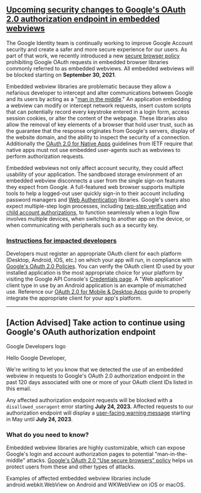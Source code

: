 
## [Upcoming security changes to Google's OAuth 2.0 authorization endpoint in embedded webviews](https://developers.googleblog.com/2021/06/upcoming-security-changes-to-googles-oauth-2.0-authorization-endpoint.html)

The Google Identity team is continually working to improve Google Account security and create a safer and more secure experience for our users. As part of that work, we recently introduced a new [secure browser policy](https://developers.google.com/identity/protocols/oauth2/policies#browsers) prohibiting Google OAuth requests in embedded browser libraries commonly referred to as embedded webviews. All embedded webviews will be blocked starting on **September 30, 2021**.

Embedded webview libraries are problematic because they allow a nefarious developer to intercept and alter communications between Google and its users by acting as a "[man in the middle](https://wikipedia.org/wiki/Man-in-the-middle_attack)." An application embedding a webview can modify or intercept network requests, insert custom scripts that can potentially record every keystroke entered in a login form, access session cookies, or alter the content of the webpage. These libraries also allow the removal of key elements of a browser that hold user trust, such as the guarantee that the response originates from Google's servers, display of the website domain, and the ability to inspect the security of a connection. Additionally the [OAuth 2.0 for Native Apps](https://datatracker.ietf.org/doc/html/rfc8252#section-8.12) guidelines from IETF require that native apps must not use embedded user-agents such as webviews to perform authorization requests.

Embedded webviews not only affect account security, they could affect usability of your application. The sandboxed storage environment of an embedded webview disconnects a user from the single sign-on features they expect from Google. A full-featured web browser supports multiple tools to help a logged-out user quickly sign-in to their account including password managers and [Web Authentication](https://developer.mozilla.org/en-US/docs/Web/API/Web_Authentication_API) libraries. Google's users also expect multiple-step login processes, including [two-step verification](https://www.google.com/landing/2step/) and [child account authorizations](https://support.google.com/families/answer/9204736), to function seamlessly when a login flow involves multiple devices, when switching to another app on the device, or when communicating with peripherals such as a security key.

### [Instructions for impacted developers](https://developers.googleblog.com/2021/06/upcoming-security-changes-to-googles-oauth-2.0-authorization-endpoint.html#instructions)

Developers must register an appropriate OAuth client for each platform (Desktop, Android, iOS, etc.) on which your app will run, in compliance with [Google's OAuth 2.0 Policies](https://developers.google.com/identity/protocols/oauth2/policies#register). You can verify the OAuth client ID used by your installed application is the most appropriate choice for your platform by visiting the Google API Console's [Credentials page](https://console.developers.google.com/apis/credentials). A "Web application" client type in use by an Android application is an example of mismatched use. Reference our [OAuth 2.0 for Mobile & Desktop Apps](https://developers.google.com/identity/protocols/oauth2/native-app) guide to properly integrate the appropriate client for your app's platform.

---

## [Action Advised] Take action to continue using Google's OAuth authorization endpoint

Google Developers logo

Hello Google Developer,

We're writing to let you know that we detected the use of an embedded webview in requests to Google's OAuth 2.0 authorization endpoint in the past 120 days associated with one or more of your OAuth client IDs listed in this email.

Any affected authorization endpoint requests will be blocked with a `disallowed_useragent` error starting **July 24, 2023.** Affected requests to our authorization endpoint will display a [user-facing warning message](https://developers.googleblog.com/2021/06/upcoming-security-changes-to-googles-oauth-2.0-authorization-endpoint.html#warning-message) starting in May until **July 24, 2023**.

### What do you need to know?

Embedded webview libraries are highly customizable, which can expose Google's login and account authorization pages to potential "man-in-the-middle" attacks. [Google's OAuth 2.0 "Use secure browsers" policy](https://developers.google.com/identity/protocols/oauth2/policies#browsers) helps us protect users from these and other types of attacks.

Examples of affected embedded webview libraries include android.webkit.WebView on Android and WKWebView on iOS or macOS.

